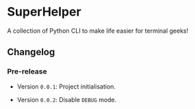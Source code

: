 # SuperHelper
A collection of Python CLI to make life easier for terminal geeks!

## Changelog

### Pre-release

* Version `0.0.1`: Project initialisation.
  
* Version `0.0.2`: Disable `DEBUG` mode.
